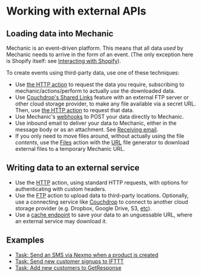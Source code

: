 # Working with external APIs

## Loading data into Mechanic

Mechanic is an event-driven platform. This means that all data _used_ by Mechanic needs to arrive in the form of an event. (The only exception here is Shopify itself: see [Interacting with Shopify](../../core/shopify/)).

To create events using third-party data, use one of these techniques:

* Use [the HTTP action](../../core/actions/http.md) to request the data you require, subscribing to mechanic/actions/perform to actually _use_ the downloaded data.
* Use [Couchdrop's Shared Links](https://couchdrop.io/features/shared-links) feature with an external FTP server or other cloud storage provider, to make any file available via a secret URL. Then, use [the HTTP action](../../core/actions/http.md) to request that data.
* Use Mechanic's [webhooks](../../platform/webhooks.md) to POST your data directly to Mechanic.
* Use inbound email to deliver your data to Mechanic, either in the message body or as an attachment. See [Receiving email](../../platform/email/receiving-email.md).
* If you only need to move files around, without actually using the file _contents_, use the [Files](../../core/actions/files.md) action with the [URL](../../core/actions/file-generators/url.md) file generator to download external files to a temporary Mechanic URL.

## Writing data to an external service

* Use the [HTTP](../../core/actions/http.md) action, using standard HTTP requests, with options for authenticating with custom headers.
* Use the [FTP](../../core/actions/ftp.md) action to upload data to third-party locations. Optionally, use a connecting service like [Couchdrop](https://couchdrop.io/) to connect to another cloud storage provider (e.g. Dropbox, Google Drive, S3, [etc](https://couchdrop.io/features/cloud-storage)).
* Use a [cache endpoint](../../platform/cache/endpoints.md) to save your data to an unguessable URL, where an external service may download it.

## Examples

* [Task: Send an SMS via Nexmo when a product is created](https://usemechanic.com/task/send-an-sms-via-nexmo-when-a-product-is-created)
* [Task: Send new customer signups to IFTTT](https://usemechanic.com/task/send-new-customer-signups-to-ifttt)
* [Task: Add new customers to GetResponse](https://usemechanic.com/task/add-new-customers-to-getresponse)
